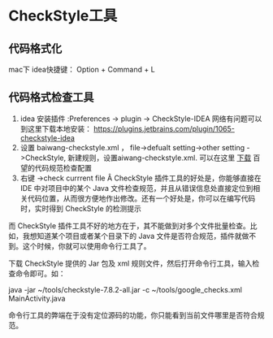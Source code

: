 # CheckStyle工具

## 代码格式化
mac下 idea快捷键： Option + Command + L

## 代码格式检查工具

1. idea 安装插件 :Preferences -> plugin -> CheckStyle-IDEA
网络有问题可以 到这里下载本地安装： https://plugins.jetbrains.com/plugin/1065-checkstyle-idea
2. 设置 baiwang-checkstyle.xml ， file->defualt setting->other setting ->CheckStyle, 新建规则，设置aiwang-checkstyle.xml. 可以在这里 [下载](http://192.168.0.247/baiwang/document/blob/master/%E7%BC%96%E7%A0%81%E8%A7%84%E8%8C%83/baiwang-checkstyle.xml) 百望的代码规范检查配置
3. 右键 ->check currrent file
Â
CheckStyle 插件工具的好处是，你能够直接在 IDE 中对项目中的某个 Java 文件检查规范，并且从错误信息处直接定位到相关代码位置，从而很方便地作出修改。还有一个好处是，你可以在编写代码时，实时得到 CheckStyle 的检测提示


而 CheckStyle 插件工具不好的地方在于，其不能做到对多个文件批量检查。比如，我想知道某个项目或者某个目录下的 Java 文件是否符合规范，插件就做不到。这个时候，你就可以使用命令行工具了。

下载 CheckStyle 提供的 Jar 包及 xml 规则文件，然后打开命令行工具，输入检查命令即可。如：

java -jar ~/tools/checkstyle-7.8.2-all.jar -c ~/tools/google_checks.xml MainActivity.java

命令行工具的弊端在于没有定位源码的功能，你只能看到当前文件哪里是否符合规范。
